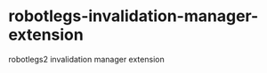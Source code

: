 robotlegs-invalidation-manager-extension
========================================

robotlegs2 invalidation manager extension